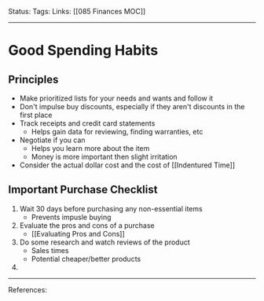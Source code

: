 Status:
Tags:
Links: [[085 Finances MOC]]
___
# Good Spending Habits
## Principles
- Make prioritized lists for your needs and wants and follow it
- Don't impulse buy discounts, especially if they aren't discounts in the first place
- Track receipts and credit card statements
	- Helps gain data for reviewing, finding warranties, etc
- Negotiate if you can
	- Helps you learn more about the item
	- Money is more important then slight irritation
- Consider the actual dollar cost and the cost of [[Indentured Time]]
## Important Purchase Checklist
1. Wait 30 days before purchasing any non-essential items
	- Prevents impusle buying
2. Evaluate the pros and cons of a purchase
	- [[Evaluating Pros and Cons]]
3. Do some research and watch reviews of the product
	- Sales times
	- Potential cheaper/better products
4. 
___
References: